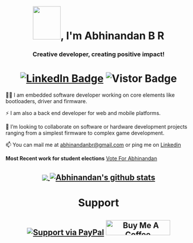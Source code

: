 <h1 align="center"> <img src="https://i.pinimg.com/originals/57/5a/20/575a20918d349a354cc636a0d49b35a0.gif" width="75" height="90" />, I'm Abhinandan B R </h1>
<h3 align="center">Creative developer, creating positive impact!</h3>
<h1 align="center">
<a target="_blank" rel="noopener noreferrer" href="https://www.linkedin.com/in/abhinandanbr/"><img src="https://img.shields.io/badge/-@abhinandanbr-0077B5?style=flat-square&amp;labelColor=0077B5&amp;logo=LinkedIn&amp;link=https://www.linkedin.com/in/abhinandanbr/" alt="LinkedIn Badge"></a>
  <a target="_blank"><img src="https://visitor-badge.glitch.me/badge?page_id=abhinandanbr.abhinandanbr" alt="Vistor Badge"></a>
</h1>

👨‍💻 I am embedded software developer working on core elements like bootloaders, driver and firmware.

⚡ I am also a back end developer for web and mobile platforms.

👯 I’m looking to collaborate on software or hardware development projects ranging from a simplest firmware to complex game development.


📫 You can mail me at abhinandanbr@gmail.com or ping me on [Linkedin](https://linkedin.com/in/abhinandanbr)

<b>Most Recent work for student elections</b> [Vote For Abhinandan](https://voteforabhinandan.plasmic.run/)



<h2 align="center">
<a href="https://github.com/abhinandanbr/github-readme-stats">
  <img align="center" src="https://github-readme-stats.vercel.app/api/top-langs/?username=abhinandanbr&theme=radical" />
</a>
<a href="https://github.com/anuraghazra/github-readme-stats">
  <img align="center" src="https://github-readme-stats.vercel.app/api?username=abhinandanbr&show_icons=true&theme=radical" alt="Abhinandan's github stats" />
</a>

</h2>


<h1 align="center">Support</h1>
<h2 align="center">

  [![Support via PayPal](https://cdn.rawgit.com/twolfson/paypal-github-button/1.0.0/dist/button.svg)](https://www.paypal.me/abhinandanbr/)    <a href="https://www.buymeacoffee.com/roniemartinez" target="_blank"><img src="https://cdn.buymeacoffee.com/buttons/default-orange.png" alt="Buy Me A Coffee" height="41" width="174"></a>

</h2>


<!--
**abhinandanbr/abhinandanbr** is a ✨ _special_ ✨ repository because its `README.md` (this file) appears on your GitHub profile.
https://cdn.rawgit.com/twolfson/paypal-github-button/1.0.0/dist/button.svg
Here are some ideas to get you started:

- 🔭 I’m currently working on ...
- 🌱 I’m currently learning ...
- 👯 I’m looking to collaborate on ...
- 🤔 I’m looking for help with ...
- 💬 Ask me about ...
- 📫 How to reach me: ...
- 😄 Pronouns: ...
- ⚡ Fun fact: ...
-->
